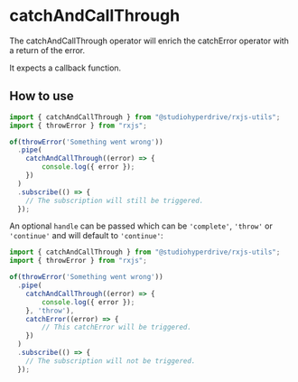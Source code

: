 # catchAndCallThrough

The catchAndCallThrough operator will enrich the catchError operator with a return of the error.

It expects a callback function.

## How to use

```typescript
import { catchAndCallThrough } from "@studiohyperdrive/rxjs-utils";
import { throwError } from "rxjs";

of(throwError('Something went wrong'))
  .pipe(
    catchAndCallThrough((error) => {
        console.log({ error });
    })
  )
  .subscribe(() => {
    // The subscription will still be triggered.
  });
```

An optional `handle` can be passed which can be `'complete'`, `'throw'` or `'continue'` and will default to `'continue'`:

```typescript
import { catchAndCallThrough } from "@studiohyperdrive/rxjs-utils";
import { throwError } from "rxjs";

of(throwError('Something went wrong'))
  .pipe(
    catchAndCallThrough((error) => {
        console.log({ error });
    }, 'throw'),
    catchError((error) => {
        // This catchError will be triggered.
    })
  )
  .subscribe(() => {
    // The subscription will not be triggered.
  });
```
